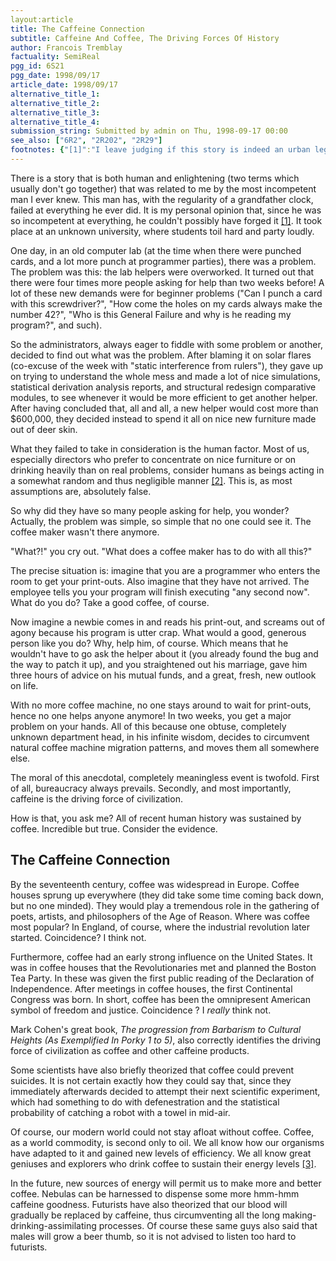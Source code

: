 ```yaml
---
layout:article
title: The Caffeine Connection
subtitle: Caffeine And Coffee, The Driving Forces Of History
author: Francois Tremblay
factuality: SemiReal
pgg_id: 6S21
pgg_date: 1998/09/17
article_date: 1998/09/17
alternative_title_1: 
alternative_title_2: 
alternative_title_3: 
alternative_title_4: 
submission_string: Submitted by admin on Thu, 1998-09-17 00:00
see_also: ["6R2", "2R202", "2R29"]
footnotes: {"[1]":"I leave judging if this story is indeed an urban legend or truthful recollection as an exercise for the reader.","[2]":"There is no such thing as random, unless you count girls of the same name. For a more elaborated discourse on randomness, please consult chapter 3 of How Philosophy can make you a really sassy frood: 42 conversation topics to make sure-fire enemies, by Professor Marcus Yekralam.","[3]":"See \"Voltaire\", \"Frederick the Great\", \"Captain Janeway, Kathryn\"."}
---
```

<div>
<p>There is a story that is both human and enlightening (two terms which usually don't go together) that was related to me by the most incompetent man I ever knew. This man has, with the regularity of a grandfather clock, failed at everything he ever did. It is my personal opinion that, since he was so incompetent at everything, he couldn't possibly have forged it <a href="#footnotes.1" class="footnote-link">[1]</a>. It took place at an unknown university, where students toil hard and party loudly.</p>
<p>One day, in an old computer lab (at the time when there were punched cards, and a lot more punch at programmer parties), there was a problem. The problem was this: the lab helpers were overworked. It turned out that there were four times more people asking for help than two weeks before! A lot of these new demands were for beginner problems ("Can I punch a card with this screwdriver?", "How come the holes on my cards always make the number 42?", "Who is this General Failure and why is he reading my program?", and such).</p>
<p>So the administrators, always eager to fiddle with some problem or another, decided to find out what was the problem. After blaming it on solar flares (co-excuse of the week with "static interference from rulers"), they gave up on trying to understand the whole mess and made a lot of nice simulations, statistical derivation analysis reports, and structural redesign comparative modules, to see whenever it would be more efficient to get another helper. After having concluded that, all and all, a new helper would cost more than $600,000, they decided instead to spend it all on nice new furniture made out of deer skin.</p>
<p>What they failed to take in consideration is the human factor. Most of us, especially directors who prefer to concentrate on nice furniture or on drinking heavily than on real problems, consider humans as beings acting in a somewhat random and thus negligible manner <a href="#footnotes.2" class="footnote-link">[2]</a>. This is, as most assumptions are, absolutely false.</p>
<p>So why did they have so many people asking for help, you wonder? Actually, the problem was simple, so simple that no one could see it. The coffee maker wasn't there anymore.</p>
<p>"What?!" you cry out. "What does a coffee maker has to do with all this?"</p>
<p>The precise situation is: imagine that you are a programmer who enters the room to get your print-outs. Also imagine that they have not arrived. The employee tells you your program will finish executing "any second now". What do you do? Take a good coffee, of course.</p>
<p>Now imagine a newbie comes in and reads his print-out, and screams out of agony because his program is utter crap. What would a good, generous person like you do? Why, help him, of course. Which means that he wouldn't have to go ask the helper about it (you already found the bug and the way to patch it up), and you straightened out his marriage, gave him three hours of advice on his mutual funds, and a great, fresh, new outlook on life.</p>
<p>With no more coffee machine, no one stays around to wait for print-outs, hence no one helps anyone anymore! In two weeks, you get a major problem on your hands. All of this because one obtuse, completely unknown department head, in his infinite wisdom, decides to circumvent natural coffee machine migration patterns, and moves them all somewhere else.</p>
<p>The moral of this anecdotal, completely meaningless event is twofold. First of all, bureaucracy always prevails. Secondly, and most importantly, caffeine is the driving force of civilization.</p>
<p>How is that, you ask me? All of recent human history was sustained by coffee. Incredible but true. Consider the evidence.</p>
<h2>The Caffeine Connection</h2>
<p>By the seventeenth century, coffee was widespread in Europe. Coffee houses sprung up everywhere (they did take some time coming back down, but no one minded). They would play a tremendous role in the gathering of poets, artists, and philosophers of the Age of Reason. Where was coffee most popular? In England, of course, where the industrial revolution later started. Coincidence? I think not.</p>
<p>Furthermore, coffee had an early strong influence on the United States. It was in coffee houses that the Revolutionaries met and planned the Boston Tea Party. In these was given the first public reading of the Declaration of Independence. After meetings in coffee houses, the first Continental Congress was born. In short, coffee has been the omnipresent American symbol of freedom and justice. Coincidence ? I <em>really</em> think not.</p>
<p>Mark Cohen's great book, <em>The progression from Barbarism to Cultural Heights (As Exemplified In Porky 1 to 5)</em>, also correctly identifies the driving force of civilization as coffee and other caffeine products.</p>
<p>Some scientists have also briefly theorized that coffee could prevent suicides. It is not certain exactly how they could say that, since they immediately afterwards decided to attempt their next scientific experiment, which had something to do with defenestration and the statistical probability of catching a robot with a towel in mid-air.</p>
<p>Of course, our modern world could not stay afloat without coffee. Coffee, as a world commodity, is second only to oil. We all know how our organisms have adapted to it and gained new levels of efficiency. We all know great geniuses and explorers who drink coffee to sustain their energy levels <a href="#footnotes.3" class="footnote-link">[3]</a>.</p>
<p>In the future, new sources of energy will permit us to make more and better coffee. Nebulas can be harnessed to dispense some more hmm-hmm caffeine goodness. Futurists have also theorized that our blood will gradually be replaced by caffeine, thus circumventing all the long making-drinking-assimilating processes. Of course these same guys also said that males will grow a beer thumb, so it is not advised to listen too hard to futurists.</p>
</div>
